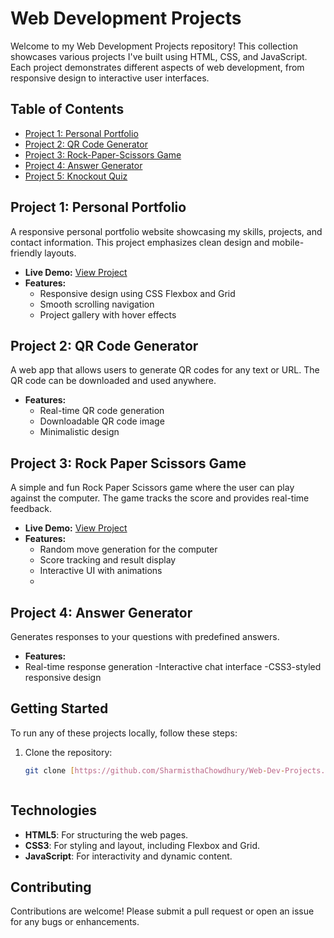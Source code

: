 # Web Development Projects

Welcome to my Web Development Projects repository! This collection showcases various projects I've built using HTML, CSS, and JavaScript. Each project demonstrates different aspects of web development, from responsive design to interactive user interfaces.

## Table of Contents

- [Project 1: Personal Portfolio](#project-1-personal-portfolio)
- [Project 2: QR Code Generator](#project-3=2-qr-code-generator)
- [Project 3: Rock-Paper-Scissors Game](#project-3-Rock-Paper-Scissors-Game)
- [Project 4: Answer Generator](#project-4-Answer-Generator)
- [Project 5: Knockout Quiz](#project-5-Knockout-Quiz)

## Project 1: Personal Portfolio

A responsive personal portfolio website showcasing my skills, projects, and contact information. This project emphasizes clean design and mobile-friendly layouts.

- **Live Demo:** [View Project](https://sharmisthachowdhury.github.io/PORTFOLIO/) 
- **Features:** 
  - Responsive design using CSS Flexbox and Grid
  - Smooth scrolling navigation
  - Project gallery with hover effects


## Project 2: QR Code Generator

A web app that allows users to generate QR codes for any text or URL. The QR code can be downloaded and used anywhere.

- **Features:** 
  - Real-time QR code generation
  - Downloadable QR code image
  - Minimalistic design

## Project 3: Rock Paper Scissors Game

A simple and fun Rock Paper Scissors game where the user can play against the computer. The game tracks the score and provides real-time feedback.

- **Live Demo:** [View Project](https://sharmisthachowdhury.github.io/Rock-Paper-Scissor-Game/)
- **Features:** 
  - Random move generation for the computer
  - Score tracking and result display
  - Interactive UI with animations
  - 
## Project 4: Answer Generator
Generates responses to your questions with predefined answers.
- **Features:** 
- Real-time response generation
-Interactive chat interface
-CSS3-styled responsive design


## Getting Started

To run any of these projects locally, follow these steps:  

1. Clone the repository:
   ```bash
   git clone [https://github.com/SharmisthaChowdhury/Web-Dev-Projects.git]



## Technologies
- **HTML5**: For structuring the web pages.
- **CSS3**: For styling and layout, including Flexbox and Grid.
- **JavaScript**: For interactivity and dynamic content.

## Contributing
Contributions are welcome! Please submit a pull request or open an issue for any bugs or enhancements.
